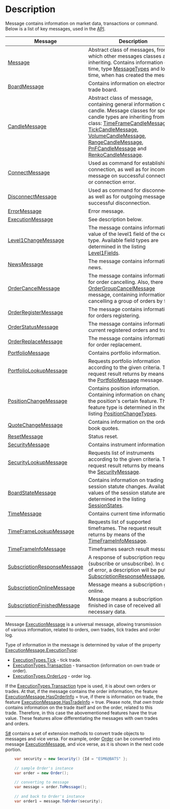# Description

Message contains information on market data, transactions or command. Below is a list of key messages, used in the [API](../../api.md). 

| Message                                                                             | Description                                                                                                                                                                                                                                                                                                                                                                                                                                                                                                                                                              |
| ----------------------------------------------------------------------------------- | ------------------------------------------------------------------------------------------------------------------------------------------------------------------------------------------------------------------------------------------------------------------------------------------------------------------------------------------------------------------------------------------------------------------------------------------------------------------------------------------------------------------------------------------------------------------------ |
| [Message](xref:StockSharp.Messages.Message)                                         | Abstract class of messages, from which other messages classes are inheriting. Contains information on time, type [MessageTypes](xref:StockSharp.Messages.MessageTypes) and local time, when has created the message.                                                                                                                                                                                                                                                                                                                                                     |
| [BoardMessage](xref:StockSharp.Messages.BoardMessage)                               | Contains information on electronic trade board.                                                                                                                                                                                                                                                                                                                                                                                                                                                                                                                          |
| [CandleMessage](xref:StockSharp.Messages.CandleMessage)                             | Abstract class of message, containing general information on candle. Message classes for specific candle types are inheriting from this class: [TimeFrameCandleMessage](xref:StockSharp.Messages.TimeFrameCandleMessage), [TickCandleMessage](xref:StockSharp.Messages.TickCandleMessage), [VolumeCandleMessage](xref:StockSharp.Messages.VolumeCandleMessage), [RangeCandleMessage](xref:StockSharp.Messages.RangeCandleMessage), [PnFCandleMessage](xref:StockSharp.Messages.PnFCandleMessage) and [RenkoCandleMessage](xref:StockSharp.Messages.RenkoCandleMessage).  |
| [ConnectMessage](xref:StockSharp.Messages.ConnectMessage)                           | Used as command for establishing connection, as well as for incoming message on successful connection or connection error.                                                                                                                                                                                                                                                                                                                                                                                                                                               |
| [DisconnectMessage](xref:StockSharp.Messages.DisconnectMessage)                     | Used as command for disconnection, as well as for outgoing message on successful disconnection.                                                                                                                                                                                                                                                                                                                                                                                                                                                                          |
| [ErrorMessage](xref:StockSharp.Messages.ErrorMessage)                               | Error message.                                                                                                                                                                                                                                                                                                                                                                                                                                                                                                                                                           |
| [ExecutionMessage](xref:StockSharp.Messages.ExecutionMessage)                       | See description below.                                                                                                                                                                                                                                                                                                                                                                                                                                                                                                                                                   |
| [Level1ChangeMessage](xref:StockSharp.Messages.Level1ChangeMessage)                 | The message contains information on value of the level1 field of the certain type. Available field types are determined in the listing [Level1Fields](xref:StockSharp.Messages.Level1Fields).                                                                                                                                                                                                                                                                                                                                                                            |
| [NewsMessage](xref:StockSharp.Messages.NewsMessage)                                 | The message contains information on news.                                                                                                                                                                                                                                                                                                                                                                                                                                                                                                                                |
| [OrderCancelMessage](xref:StockSharp.Messages.OrderCancelMessage)                   | The message contains information for order cancelling. Also, there is the [OrderGroupCancelMessage](xref:StockSharp.Messages.OrderGroupCancelMessage) message, containing information for cancelling a group of orders by filter.                                                                                                                                                                                                                                                                                                                                        |
| [OrderRegisterMessage](xref:StockSharp.Messages.OrderRegisterMessage)               | The message contains information for orders registering.                                                                                                                                                                                                                                                                                                                                                                                                                                                                                                                 |
| [OrderStatusMessage](xref:StockSharp.Messages.OrderStatusMessage)                   | The message contains information on current registered orders and trades.                                                                                                                                                                                                                                                                                                                                                                                                                                                                                                |
| [OrderReplaceMessage](xref:StockSharp.Messages.OrderReplaceMessage)                 | The message contains information for order replacement.                                                                                                                                                                                                                                                                                                                                                                                                                                                                                                                  |
| [PortfolioMessage](xref:StockSharp.Messages.PortfolioMessage)                       | Contains portfolio information.                                                                                                                                                                                                                                                                                                                                                                                                                                                                                                                                          |
| [PortfolioLookupMessage](xref:StockSharp.Messages.PortfolioLookupMessage)           | Requests portfolio information according to the given criteria. The request result returns by means of the [PortfolioMessage](xref:StockSharp.Messages.PortfolioMessage) message.                                                                                                                                                                                                                                                                                                                                                                                        |
| [PositionChangeMessage](xref:StockSharp.Messages.PositionChangeMessage)             | Contains position information. Containing information on change of the position's certain feature. The feature type is determined in the listing [PositionChangeTypes](xref:StockSharp.Messages.PositionChangeTypes).                                                                                                                                                                                                                                                                                                                                                    |
| [QuoteChangeMessage](xref:StockSharp.Messages.QuoteChangeMessage)                   | Contains information on the order book quotes.                                                                                                                                                                                                                                                                                                                                                                                                                                                                                                                           |
| [ResetMessage](xref:StockSharp.Messages.ResetMessage)                               | Status reset.                                                                                                                                                                                                                                                                                                                                                                                                                                                                                                                                                            |
| [SecurityMessage](xref:StockSharp.Messages.SecurityMessage)                         | Contains instrument information.                                                                                                                                                                                                                                                                                                                                                                                                                                                                                                                                         |
| [SecurityLookupMessage](xref:StockSharp.Messages.SecurityLookupMessage)             | Requests list of instruments according to the given criteria. The request result returns by means of the [SecurityMessage](xref:StockSharp.Messages.SecurityMessage).                                                                                                                                                                                                                                                                                                                                                                                                    |
| [BoardStateMessage](xref:StockSharp.Messages.BoardStateMessage)                     | Contains information on trading session statute changes. Available values of the session statute are determined in the listing [SessionStates](xref:StockSharp.Messages.SessionStates).                                                                                                                                                                                                                                                                                                                                                                                  |
| [TimeMessage](xref:StockSharp.Messages.TimeMessage)                                 | Contains current time information.                                                                                                                                                                                                                                                                                                                                                                                                                                                                                                                                       |
| [TimeFrameLookupMessage](xref:StockSharp.Messages.TimeFrameLookupMessage)           | Requests list of supported timeframes. The request result returns by means of the [TimeFrameInfoMessage](xref:StockSharp.Messages.TimeFrameInfoMessage).                                                                                                                                                                                                                                                                                                                                                                                                                 |
| [TimeFrameInfoMessage](xref:StockSharp.Messages.TimeFrameInfoMessage)               | Timeframes search result message.                                                                                                                                                                                                                                                                                                                                                                                                                                                                                                                                        |
| [SubscriptionResponseMessage](xref:StockSharp.Messages.SubscriptionResponseMessage) | A response of subscription request (subscribe or unsubscribe). In case of error, a description will be put into [SubscriptionResponseMessage.Error](xref:StockSharp.Messages.SubscriptionResponseMessage.Error).                                                                                                                                                                                                                                                                                                                                                         |
| [SubscriptionOnlineMessage](xref:StockSharp.Messages.SubscriptionOnlineMessage)     | Message means a subscription goes online.                                                                                                                                                                                                                                                                                                                                                                                                                                                                                                                                |
| [SubscriptionFinishedMessage](xref:StockSharp.Messages.SubscriptionFinishedMessage) | Message means a subscription finished in case of received all necessary data.                                                                                                                                                                                                                                                                                                                                                                                                                                                                                            |

Message [ExecutionMessage](xref:StockSharp.Messages.ExecutionMessage) is a universal message, allowing transmission of various information, related to orders, own trades, tick trades and order log.

Type of information in the message is determined by value of the property [ExecutionMessage.ExecutionType](xref:StockSharp.Messages.ExecutionMessage.ExecutionType): 

- [ExecutionTypes.Tick](xref:StockSharp.Messages.ExecutionTypes.Tick) \- tick trade.
- [ExecutionTypes.Transaction](xref:StockSharp.Messages.ExecutionTypes.Transaction) \- transaction (information on own trade or order).
- [ExecutionTypes.OrderLog](xref:StockSharp.Messages.ExecutionTypes.OrderLog) \- order log.

If the [ExecutionTypes.Transaction](xref:StockSharp.Messages.ExecutionTypes.Transaction) type is used, it is about own orders or trades. At that, if the message contains the order information, the feature [ExecutionMessage.HasOrderInfo](xref:StockSharp.Messages.ExecutionMessage.HasOrderInfo) \= true, if there is information on trade, the feature [ExecutionMessage.HasTradeInfo](xref:StockSharp.Messages.ExecutionMessage.HasTradeInfo) \= true. Please note, that *own trade* contains information on the trade itself and on the order, related to this trade. Therefore, in this case the abovementioned features have the true value. These features allow differentiating the messages with own trades and orders. 

[S\#](../../api.md) contains a set of extension methods to convert trade objects to messages and vice versa. For example, order [Order](xref:StockSharp.BusinessEntities.Order) can be converted into message [ExecutionMessage](xref:StockSharp.Messages.ExecutionMessage), and vice verse, as it is shown in the next code portion. 

```cs
	var security = new Security() {Id = "ESM6@BATS" };
	
	// sample Order's instance
	var order = new Order();
	
	// converting to message
	var message = order.ToMessage();
	
	// and back to Order's instance
	var order1 = message.ToOrder(security);
```
